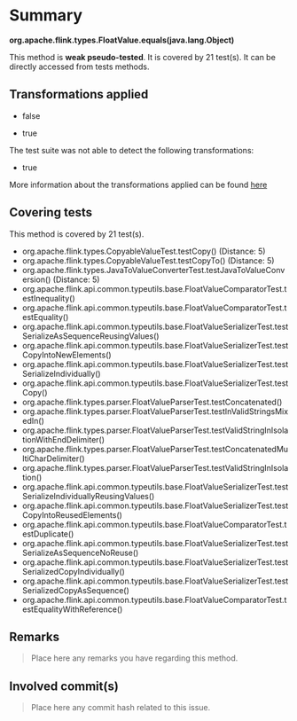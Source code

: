 # Summary
**org.apache.flink.types.FloatValue.equals(java.lang.Object)**

This method is **weak pseudo-tested**.
It is covered by 21 test(s). It can be directly accessed from tests methods.


## Transformations applied

- false

- true


The test suite was not able to detect the following transformations:
 * true 


More information about the transformations applied can be found [here](https://github.com/STAMP-project/pitest-descartes)

## Covering tests
This method is covered by 21 test(s).
* org.apache.flink.types.CopyableValueTest.testCopy() (Distance: 5)
* org.apache.flink.types.CopyableValueTest.testCopyTo() (Distance: 5)
* org.apache.flink.types.JavaToValueConverterTest.testJavaToValueConversion() (Distance: 5)
* org.apache.flink.api.common.typeutils.base.FloatValueComparatorTest.testInequality()
* org.apache.flink.api.common.typeutils.base.FloatValueComparatorTest.testEquality()
* org.apache.flink.api.common.typeutils.base.FloatValueSerializerTest.testSerializeAsSequenceReusingValues()
* org.apache.flink.api.common.typeutils.base.FloatValueSerializerTest.testCopyIntoNewElements()
* org.apache.flink.api.common.typeutils.base.FloatValueSerializerTest.testSerializeIndividually()
* org.apache.flink.api.common.typeutils.base.FloatValueSerializerTest.testCopy()
* org.apache.flink.types.parser.FloatValueParserTest.testConcatenated()
* org.apache.flink.types.parser.FloatValueParserTest.testInValidStringsMixedIn()
* org.apache.flink.types.parser.FloatValueParserTest.testValidStringInIsolationWithEndDelimiter()
* org.apache.flink.types.parser.FloatValueParserTest.testConcatenatedMultiCharDelimiter()
* org.apache.flink.types.parser.FloatValueParserTest.testValidStringInIsolation()
* org.apache.flink.api.common.typeutils.base.FloatValueSerializerTest.testSerializeIndividuallyReusingValues()
* org.apache.flink.api.common.typeutils.base.FloatValueSerializerTest.testCopyIntoReusedElements()
* org.apache.flink.api.common.typeutils.base.FloatValueComparatorTest.testDuplicate()
* org.apache.flink.api.common.typeutils.base.FloatValueSerializerTest.testSerializeAsSequenceNoReuse()
* org.apache.flink.api.common.typeutils.base.FloatValueSerializerTest.testSerializedCopyIndividually()
* org.apache.flink.api.common.typeutils.base.FloatValueSerializerTest.testSerializedCopyAsSequence()
* org.apache.flink.api.common.typeutils.base.FloatValueComparatorTest.testEqualityWithReference()


## Remarks
> Place here any remarks you have regarding this method.

## Involved commit(s)

> Place here any commit hash related to this issue.
